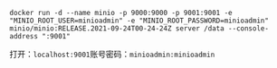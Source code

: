 ```
docker run -d --name minio -p 9000:9000 -p 9001:9001 -e "MINIO_ROOT_USER=minioadmin" -e "MINIO_ROOT_PASSWORD=minioadmin" minio/minio:RELEASE.2021-09-24T00-24-24Z server /data --console-address ":9001"
```

打开：`localhost:9001`账号密码：`minioadmin:minioadmin`


